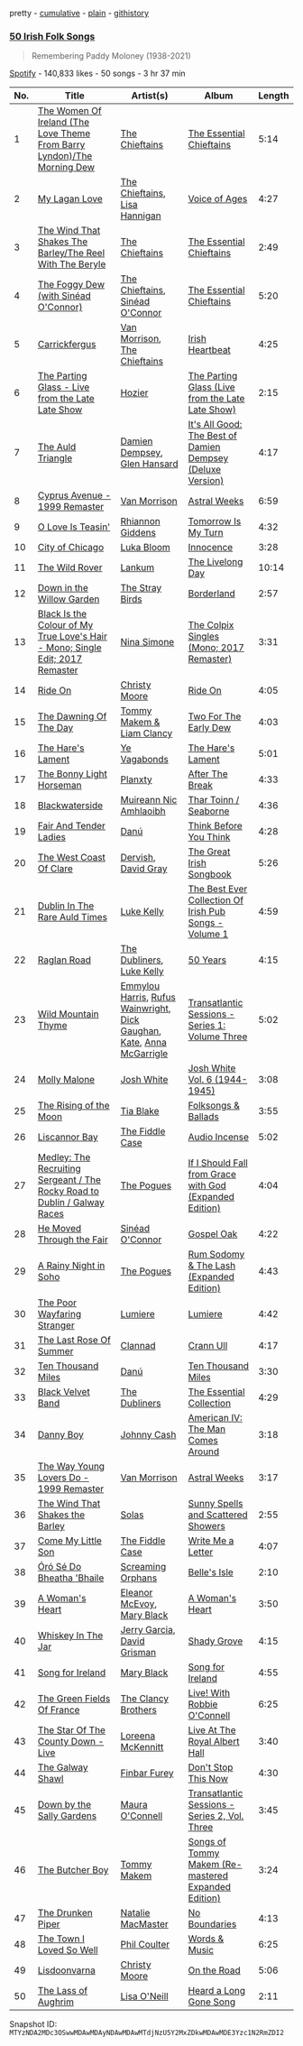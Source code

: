 pretty - [cumulative](/playlists/cumulative/37i9dQZF1DX7Y2xcY13mN1.md) - [plain](/playlists/plain/37i9dQZF1DX7Y2xcY13mN1) - [githistory](https://github.githistory.xyz/mackorone/spotify-playlist-archive/blob/main/playlists/plain/37i9dQZF1DX7Y2xcY13mN1)

### [50 Irish Folk Songs](https://open.spotify.com/playlist/37i9dQZF1DX7Y2xcY13mN1)

> Remembering Paddy Moloney \(1938\-2021\)

[Spotify](https://open.spotify.com/user/spotify) - 140,833 likes - 50 songs - 3 hr 37 min

| No. | Title | Artist(s) | Album | Length |
|---|---|---|---|---|
| 1 | [The Women Of Ireland \(The Love Theme From Barry Lyndon\)/The Morning Dew](https://open.spotify.com/track/56Tf3VTy45dknVuFIpjjt9) | [The Chieftains](https://open.spotify.com/artist/6AnrSlk5Gp1YMXgaI3mWCL) | [The Essential Chieftains](https://open.spotify.com/album/5Wmh21wtNNPzv7ZxB9Vi8G) | 5:14 |
| 2 | [My Lagan Love](https://open.spotify.com/track/2xIzwZ3R6gHGUQo5lBngG2) | [The Chieftains](https://open.spotify.com/artist/6AnrSlk5Gp1YMXgaI3mWCL), [Lisa Hannigan](https://open.spotify.com/artist/0z7Yuv7DuDQ5SaVn4VSlLt) | [Voice of Ages](https://open.spotify.com/album/6tjF20Xh7kOpkv3rvRU1mt) | 4:27 |
| 3 | [The Wind That Shakes The Barley/The Reel With The Beryle](https://open.spotify.com/track/76Ux8146OjfnI05femAH4e) | [The Chieftains](https://open.spotify.com/artist/6AnrSlk5Gp1YMXgaI3mWCL) | [The Essential Chieftains](https://open.spotify.com/album/11lmhdLYmkVFr5oefCEmJL) | 2:49 |
| 4 | [The Foggy Dew \(with Sinéad O'Connor\)](https://open.spotify.com/track/61Tfx6zfjRe7XqJSFrXBR3) | [The Chieftains](https://open.spotify.com/artist/6AnrSlk5Gp1YMXgaI3mWCL), [Sinéad O'Connor](https://open.spotify.com/artist/4sD9znwiVFx9cgRPZ42aQ1) | [The Essential Chieftains](https://open.spotify.com/album/5Wmh21wtNNPzv7ZxB9Vi8G) | 5:20 |
| 5 | [Carrickfergus](https://open.spotify.com/track/7qZ8IkWfZJ7tWUP8CC2VLc) | [Van Morrison](https://open.spotify.com/artist/44NX2ffIYHr6D4n7RaZF7A), [The Chieftains](https://open.spotify.com/artist/6AnrSlk5Gp1YMXgaI3mWCL) | [Irish Heartbeat](https://open.spotify.com/album/0qTjwpf7Oqh8MGtK3aflgO) | 4:25 |
| 6 | [The Parting Glass \- Live from the Late Late Show](https://open.spotify.com/track/0WxxSbsSHMoUK1uvWuMEbT) | [Hozier](https://open.spotify.com/artist/2FXC3k01G6Gw61bmprjgqS) | [The Parting Glass \(Live from the Late Late Show\)](https://open.spotify.com/album/5ampDJAQaLxJnSWdQJtBpX) | 2:15 |
| 7 | [The Auld Triangle](https://open.spotify.com/track/4XvNcfDCh0TqLpMkknMGb9) | [Damien Dempsey](https://open.spotify.com/artist/0bmF1w9eyJrY4CHyjpTQOW), [Glen Hansard](https://open.spotify.com/artist/3Caot8EtHX6wLpNF2wRzS0) | [It's All Good: The Best of Damien Dempsey \(Deluxe Version\)](https://open.spotify.com/album/19NcknXhRMTVRUmIEue1fq) | 4:17 |
| 8 | [Cyprus Avenue \- 1999 Remaster](https://open.spotify.com/track/7msn6OoGXrNOaBGvIH1eqT) | [Van Morrison](https://open.spotify.com/artist/44NX2ffIYHr6D4n7RaZF7A) | [Astral Weeks](https://open.spotify.com/album/4pG3bKkbmReDt5QTDn3JDz) | 6:59 |
| 9 | [O Love Is Teasin'](https://open.spotify.com/track/0cxkhoKLZ38gxql3fd37kw) | [Rhiannon Giddens](https://open.spotify.com/artist/1EI0NtLHoh9KBziYCeN1vM) | [Tomorrow Is My Turn](https://open.spotify.com/album/2dHKdmxoivYnUBg01aPGDg) | 4:32 |
| 10 | [City of Chicago](https://open.spotify.com/track/4j0MVUXk20bPg1Gx17CwYm) | [Luka Bloom](https://open.spotify.com/artist/39E69agNUFWOZEzO24bjpo) | [Innocence](https://open.spotify.com/album/7pVv6YctpB7JwwRNlfLQCb) | 3:28 |
| 11 | [The Wild Rover](https://open.spotify.com/track/46OM25ic12D0F50xsFHIkx) | [Lankum](https://open.spotify.com/artist/2zPm4XzwKuPidtfKh92H2Z) | [The Livelong Day](https://open.spotify.com/album/4gmZBugeRCmP6Kmkm7DCes) | 10:14 |
| 12 | [Down in the Willow Garden](https://open.spotify.com/track/11Lx6a0DsZx40t6JHgpOQU) | [The Stray Birds](https://open.spotify.com/artist/6cPMzk1hDgzdIe8vkAhcNM) | [Borderland](https://open.spotify.com/album/6Ju89mA5mgjiUeNzosRoyl) | 2:57 |
| 13 | [Black Is the Colour of My True Love's Hair \- Mono; Single Edit; 2017 Remaster](https://open.spotify.com/track/6sxMLxGuSoErwm5nD97cY9) | [Nina Simone](https://open.spotify.com/artist/7G1GBhoKtEPnP86X2PvEYO) | [The Colpix Singles \(Mono; 2017 Remaster\)](https://open.spotify.com/album/15BJujBMpb00fhaCOcjnEV) | 3:31 |
| 14 | [Ride On](https://open.spotify.com/track/4v7zlBmIQU4lszrokRt8yP) | [Christy Moore](https://open.spotify.com/artist/3Ebn7mKYzD0L3DaUB1gNJZ) | [Ride On](https://open.spotify.com/album/5Zah4fLbDN48as0KGmywh1) | 4:05 |
| 15 | [The Dawning Of The Day](https://open.spotify.com/track/6oPtLViyL7vkziMsRdB4XA) | [Tommy Makem & Liam Clancy](https://open.spotify.com/artist/4IJmCHcG1RFC3DubtKa7Df) | [Two For The Early Dew](https://open.spotify.com/album/4iAYVCqABXnXtWmtkXQP12) | 4:03 |
| 16 | [The Hare's Lament](https://open.spotify.com/track/3tMmflxTcp1ZqCjPeKacm7) | [Ye Vagabonds](https://open.spotify.com/artist/34Or4SetJBRvrlE8AO1qDO) | [The Hare's Lament](https://open.spotify.com/album/1I5bxEzJcGz5kSbMtt1J8M) | 5:01 |
| 17 | [The Bonny Light Horseman](https://open.spotify.com/track/1UDvKubDnJrrBC78bOWGXs) | [Planxty](https://open.spotify.com/artist/15EMC4BhBrkCPwIxCfuY9c) | [After The Break](https://open.spotify.com/album/4DQ6OFzBPa242mYB4fn1eW) | 4:33 |
| 18 | [Blackwaterside](https://open.spotify.com/track/4dEFFlFgdVUqF5veresddP) | [Muireann Nic Amhlaoibh](https://open.spotify.com/artist/0kmDsPHHxquChPOywNcoF3) | [Thar Toinn / Seaborne](https://open.spotify.com/album/5UmZL3Thb2xSEk6YdR8Fb5) | 4:36 |
| 19 | [Fair And Tender Ladies](https://open.spotify.com/track/2HMhoxU8RE7vvYsnBizBjR) | [Danú](https://open.spotify.com/artist/0Mm3mSg0GPDZwSI1fdznTV) | [Think Before You Think](https://open.spotify.com/album/0R2sTBxIqG8ksRH1PCoHiH) | 4:28 |
| 20 | [The West Coast Of Clare](https://open.spotify.com/track/51iBStlAJlUriO53s93F6l) | [Dervish](https://open.spotify.com/artist/08DRTASY1wyduMevINkClA), [David Gray](https://open.spotify.com/artist/7J2lZBANizgPNfUzux31PV) | [The Great Irish Songbook](https://open.spotify.com/album/3xlfuV02p2ByzsLj8Rts1P) | 5:26 |
| 21 | [Dublin In The Rare Auld Times](https://open.spotify.com/track/6WWLO6aWNAMdtOI6iOL86D) | [Luke Kelly](https://open.spotify.com/artist/2ZYIql5vmxtz3LbDLIaWo9) | [The Best Ever Collection Of Irish Pub Songs \- Volume 1](https://open.spotify.com/album/03EhSxO0WLA1axY6Nwb1H6) | 4:59 |
| 22 | [Raglan Road](https://open.spotify.com/track/3sivoaHOuNbuyRkjbZ2mRh) | [The Dubliners](https://open.spotify.com/artist/72RvmgEg2omdlMV9aExO6a), [Luke Kelly](https://open.spotify.com/artist/2ZYIql5vmxtz3LbDLIaWo9) | [50 Years](https://open.spotify.com/album/1XLGXDQIVgxIJtzN2cn9GD) | 4:15 |
| 23 | [Wild Mountain Thyme](https://open.spotify.com/track/0Xr52TQhe9VwG6cWNMDETf) | [Emmylou Harris](https://open.spotify.com/artist/5s6TJEuHTr9GR894wc6VfP), [Rufus Wainwright](https://open.spotify.com/artist/2PfBzriIMRsCXPDtSy9vg8), [Dick Gaughan](https://open.spotify.com/artist/04eXQN6Mb6qFCCjqQmFvHb), [Kate](https://open.spotify.com/artist/1aMbs342LgrSeo5fsHCEXu), [Anna McGarrigle](https://open.spotify.com/artist/0iSv9ZRAjpDv5ma3JCPM2q) | [Transatlantic Sessions \- Series 1: Volume Three](https://open.spotify.com/album/2zkjDS6298iTDYi2JJUKjg) | 5:02 |
| 24 | [Molly Malone](https://open.spotify.com/track/1GazB5THk261IzsgVMqBb8) | [Josh White](https://open.spotify.com/artist/0nZxdWJcomHivMW1UwCKQb) | [Josh White Vol\. 6 \(1944\-1945\)](https://open.spotify.com/album/4c9MAxVq5yNSRsnERU2FpD) | 3:08 |
| 25 | [The Rising of the Moon](https://open.spotify.com/track/6hwvSseQYltJDb1d7JMbkj) | [Tia Blake](https://open.spotify.com/artist/6fkGY2RJyI8UxNjMlDo9k1) | [Folksongs & Ballads](https://open.spotify.com/album/2JQDn2wgm2nLVxdWE0GJJa) | 3:55 |
| 26 | [Liscannor Bay](https://open.spotify.com/track/32hl16DWU7E2QRVEDbOmTx) | [The Fiddle Case](https://open.spotify.com/artist/4sk1ZccF7bAlhBzdg5lgta) | [Audio Incense](https://open.spotify.com/album/0gurWRwbN6vQoZe7kJJAwf) | 5:02 |
| 27 | [Medley: The Recruiting Sergeant / The Rocky Road to Dublin / Galway Races](https://open.spotify.com/track/1boQR0hrVk6rJ7r2JbpvLh) | [The Pogues](https://open.spotify.com/artist/2wzMOQwNT6ZvVB4amvhFAH) | [If I Should Fall from Grace with God \(Expanded Edition\)](https://open.spotify.com/album/4V92Puney9WxGPecKtLG4L) | 4:04 |
| 28 | [He Moved Through the Fair](https://open.spotify.com/track/0W7j85pNUDFELwo0X1LYuT) | [Sinéad O'Connor](https://open.spotify.com/artist/4sD9znwiVFx9cgRPZ42aQ1) | [Gospel Oak](https://open.spotify.com/album/6atSPS93SeVrBd9zHHpvR2) | 4:22 |
| 29 | [A Rainy Night in Soho](https://open.spotify.com/track/6Phlvy4vI8cIrM0puZLgSt) | [The Pogues](https://open.spotify.com/artist/2wzMOQwNT6ZvVB4amvhFAH) | [Rum Sodomy & The Lash \(Expanded Edition\)](https://open.spotify.com/album/2wRH4pcI8TIQFCK1MeByWO) | 4:43 |
| 30 | [The Poor Wayfaring Stranger](https://open.spotify.com/track/4MAvTqux8OBlUiH2mQDQHQ) | [Lumiere](https://open.spotify.com/artist/5lKx4FLD3nO1yczPdoIUdr) | [Lumiere](https://open.spotify.com/album/2IbZxFIZe4Sd1m1lYveNUm) | 4:42 |
| 31 | [The Last Rose Of Summer](https://open.spotify.com/track/7HbCpn6r9Xkja1iEHDAWbo) | [Clannad](https://open.spotify.com/artist/0BkAYxgwF9VQiid4wI07yJ) | [Crann Ull](https://open.spotify.com/album/5bgp8BR8C5PSMTYNDoNQIJ) | 4:17 |
| 32 | [Ten Thousand Miles](https://open.spotify.com/track/4tncQGSj6X9RERVrmL0mGH) | [Danú](https://open.spotify.com/artist/0Mm3mSg0GPDZwSI1fdznTV) | [Ten Thousand Miles](https://open.spotify.com/album/18Sw7E8tqhuNfWRPoBJzKL) | 3:30 |
| 33 | [Black Velvet Band](https://open.spotify.com/track/3eLJLZn6bkE6il9x5pS07g) | [The Dubliners](https://open.spotify.com/artist/72RvmgEg2omdlMV9aExO6a) | [The Essential Collection](https://open.spotify.com/album/3AxsXQdgP3zZXPvezSI9bK) | 4:29 |
| 34 | [Danny Boy](https://open.spotify.com/track/5o4SqGekEfvdkNuOVx5d3S) | [Johnny Cash](https://open.spotify.com/artist/6kACVPfCOnqzgfEF5ryl0x) | [American IV: The Man Comes Around](https://open.spotify.com/album/2BlL4Gv2DLPu8p58Wcmlm9) | 3:18 |
| 35 | [The Way Young Lovers Do \- 1999 Remaster](https://open.spotify.com/track/6lFrlUB7dEKJXftFNCCR8A) | [Van Morrison](https://open.spotify.com/artist/44NX2ffIYHr6D4n7RaZF7A) | [Astral Weeks](https://open.spotify.com/album/4pG3bKkbmReDt5QTDn3JDz) | 3:17 |
| 36 | [The Wind That Shakes the Barley](https://open.spotify.com/track/6LJguzrbZMzXMGN7eoXJ1k) | [Solas](https://open.spotify.com/artist/2CGGUtRYybRjQmuUwXugeP) | [Sunny Spells and Scattered Showers](https://open.spotify.com/album/2QmFrQ39asUCrfrRAXXBtl) | 2:55 |
| 37 | [Come My Little Son](https://open.spotify.com/track/005ZFkcOg4PpztdwllWzF3) | [The Fiddle Case](https://open.spotify.com/artist/4sk1ZccF7bAlhBzdg5lgta) | [Write Me a Letter](https://open.spotify.com/album/3RYRMlquQZE86uu6H35a4s) | 4:07 |
| 38 | [Óró Sé Do Bheatha 'Bhaile](https://open.spotify.com/track/0AsIdSOFy2Rf6B209mwUwv) | [Screaming Orphans](https://open.spotify.com/artist/41fubq9QRf4B3bjtQmLxy6) | [Belle's Isle](https://open.spotify.com/album/7kvG8SSqWGDlgKhT79E68B) | 2:10 |
| 39 | [A Woman's Heart](https://open.spotify.com/track/6CJYvbt1i1JOTRH5gSyyl4) | [Eleanor McEvoy](https://open.spotify.com/artist/50SDcJ4wO9jS355IoJc7O9), [Mary Black](https://open.spotify.com/artist/25W55yzID8F5bRKG8Zg2IA) | [A Woman's Heart](https://open.spotify.com/album/4H2Hfi1cJZjs46H51HLVNi) | 3:50 |
| 40 | [Whiskey In The Jar](https://open.spotify.com/track/69BhgVzGUe3V4QMFekmttL) | [Jerry Garcia](https://open.spotify.com/artist/3QDaXfnxfQqqJQK5lSdjLN), [David Grisman](https://open.spotify.com/artist/5udgy2xk333j33hKnwDz8O) | [Shady Grove](https://open.spotify.com/album/2BGRgCUXutehfvbcsW9zD8) | 4:15 |
| 41 | [Song for Ireland](https://open.spotify.com/track/0wswRAqRTpcParjZXrZrYh) | [Mary Black](https://open.spotify.com/artist/25W55yzID8F5bRKG8Zg2IA) | [Song for Ireland](https://open.spotify.com/album/6z6aLF0UGTqnWYeDMggP2W) | 4:55 |
| 42 | [The Green Fields Of France](https://open.spotify.com/track/6VQMWNYjOxkMgjUF7gXYuv) | [The Clancy Brothers](https://open.spotify.com/artist/4qWTqOdDnH56Qak9UjmpKz) | [Live! With Robbie O'Connell](https://open.spotify.com/album/1HoOhtavRMJLh55InkUoFp) | 6:25 |
| 43 | [The Star Of The County Down \- Live](https://open.spotify.com/track/3zW5lCW4GtuVseLG0Trm5z) | [Loreena McKennitt](https://open.spotify.com/artist/1JdeDdujDbS6ZeSlkXqx3a) | [Live At The Royal Albert Hall](https://open.spotify.com/album/2vGR4YxNndppEAoiuKA1gO) | 3:40 |
| 44 | [The Galway Shawl](https://open.spotify.com/track/7k2sBfuyCLSUJbh54ZJc0x) | [Finbar Furey](https://open.spotify.com/artist/72qs8dHxUfn7lB9cYxQvIF) | [Don't Stop This Now](https://open.spotify.com/album/7rm9I9D4c2wtu9UXNDt7uu) | 4:30 |
| 45 | [Down by the Sally Gardens](https://open.spotify.com/track/60OEb5MtEmmepJPUJtYvFW) | [Maura O'Connell](https://open.spotify.com/artist/2WkDGNlrAN48YIOi18jpEE) | [Transatlantic Sessions \- Series 2, Vol\. Three](https://open.spotify.com/album/2zviYEJfMBDVtoh9mz5SNq) | 3:45 |
| 46 | [The Butcher Boy](https://open.spotify.com/track/6iQT7r6pow2f9oYku80FSk) | [Tommy Makem](https://open.spotify.com/artist/3oehGAh6rLM6LFdzM7E7zM) | [Songs of Tommy Makem \(Re\-mastered Expanded Edition\)](https://open.spotify.com/album/67QFFSAjCdf9L94TheWt08) | 3:24 |
| 47 | [The Drunken Piper](https://open.spotify.com/track/6mzc23YAqeS8mICSUPeSL1) | [Natalie MacMaster](https://open.spotify.com/artist/4ybzO54FX2pbiKx209CB0t) | [No Boundaries](https://open.spotify.com/album/6wHE2gbW5WOqbP8z9EOk50) | 4:13 |
| 48 | [The Town I Loved So Well](https://open.spotify.com/track/7u7T75NCbh5lYJD7534lU8) | [Phil Coulter](https://open.spotify.com/artist/3Hm9DJ7Xa8YgiCAa7MoSiP) | [Words & Music](https://open.spotify.com/album/0M92K8j05LBgzimZTi3y6a) | 6:25 |
| 49 | [Lisdoonvarna](https://open.spotify.com/track/05KvSXpXEWd3YCwTPG0xu9) | [Christy Moore](https://open.spotify.com/artist/3Ebn7mKYzD0L3DaUB1gNJZ) | [On the Road](https://open.spotify.com/album/0pGk5GqEidvPcTratzBAyJ) | 5:06 |
| 50 | [The Lass of Aughrim](https://open.spotify.com/track/7ELQE1b3Zws1su2QYkF4c9) | [Lisa O'Neill](https://open.spotify.com/artist/3fZ2IQpHixtBtUtDo7MWpV) | [Heard a Long Gone Song](https://open.spotify.com/album/66nvS6UPEoouVAP53osjdj) | 2:11 |

Snapshot ID: `MTYzNDA2MDc3OSwwMDAwMDAyNDAwMDAwMTdjNzU5Y2MxZDkwMDAwMDE3Yzc1N2RmZDI2`